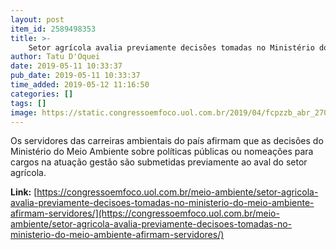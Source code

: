 ```yaml
---
layout: post
item_id: 2589498353
title: >-
    Setor agrícola avalia previamente decisões tomadas no Ministério do Meio Ambiente, afirmam servidores
author: Tatu D'Oquei
date: 2019-05-11 10:33:37
pub_date: 2019-05-11 10:33:37
time_added: 2019-05-12 11:16:50
categories: []
tags: []
image: https://static.congressoemfoco.uol.com.br/2019/04/fcpzzb_abr_270320193554-1024x630.jpg
---
```


Os servidores das carreiras ambientais do país afirmam que as decisões do Ministério do Meio Ambiente sobre políticas públicas ou nomeações para cargos na atuação gestão são submetidas previamente ao aval do setor agrícola.

**Link:** [https://congressoemfoco.uol.com.br/meio-ambiente/setor-agricola-avalia-previamente-decisoes-tomadas-no-ministerio-do-meio-ambiente-afirmam-servidores/](https://congressoemfoco.uol.com.br/meio-ambiente/setor-agricola-avalia-previamente-decisoes-tomadas-no-ministerio-do-meio-ambiente-afirmam-servidores/)


